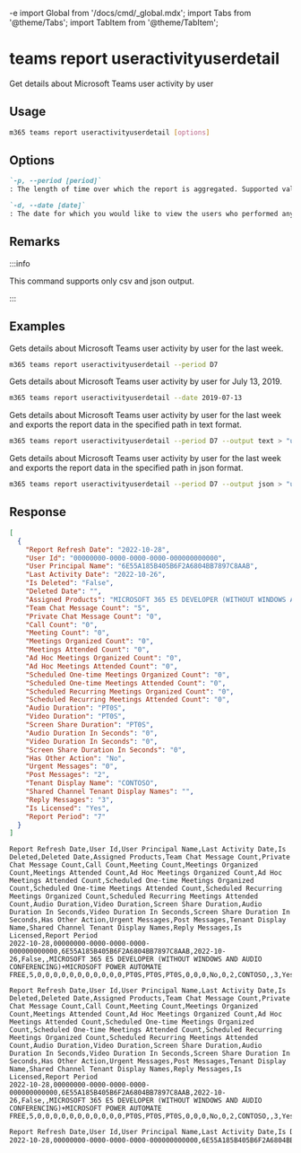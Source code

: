 -e <!-- DISCLAIMER: All secrets, passwords, and sensitive values in this document are examples only and not real credentials. -->
import Global from '/docs/cmd/_global.mdx';
import Tabs from '@theme/Tabs';
import TabItem from '@theme/TabItem';

# teams report useractivityuserdetail

Get details about Microsoft Teams user activity by user

## Usage

```sh
m365 teams report useractivityuserdetail [options]
```

## Options

```md definition-list
`-p, --period [period]`
: The length of time over which the report is aggregated. Supported values `D7`, `D30`, `D90`, `D180`. Specify the `period` or `date`, but not both.

`-d, --date [date]`
: The date for which you would like to view the users who performed any activity. Supported date format is `YYYY-MM-DD`. Specify the `date` or `period`, but not both.
```

<Global />

## Remarks

:::info

This command supports only csv and json output.

:::

## Examples

Gets details about Microsoft Teams user activity by user for the last week.

```sh
m365 teams report useractivityuserdetail --period D7
```

Gets details about Microsoft Teams user activity by user for July 13, 2019.

```sh
m365 teams report useractivityuserdetail --date 2019-07-13
```

Gets details about Microsoft Teams user activity by user for the last week and exports the report data in the specified path in text format.

```sh
m365 teams report useractivityuserdetail --period D7 --output text > "useractivityuserdetail.txt"
```

Gets details about Microsoft Teams user activity by user for the last week and exports the report data in the specified path in json format.

```sh
m365 teams report useractivityuserdetail --period D7 --output json > "useractivityuserdetail.json"
```

## Response

<Tabs>
  <TabItem value="JSON">

  ``` json
  [
    {
      "Report Refresh Date": "2022-10-28",
      "User Id": "00000000-0000-0000-0000-000000000000",
      "User Principal Name": "6E55A185B405B6F2A6804BB7897C8AAB",
      "Last Activity Date": "2022-10-26",
      "Is Deleted": "False",
      "Deleted Date": "",
      "Assigned Products": "MICROSOFT 365 E5 DEVELOPER (WITHOUT WINDOWS AND AUDIO CONFERENCING)+MICROSOFT POWER AUTOMATE FREE",
      "Team Chat Message Count": "5",
      "Private Chat Message Count": "0",
      "Call Count": "0",
      "Meeting Count": "0",
      "Meetings Organized Count": "0",
      "Meetings Attended Count": "0",
      "Ad Hoc Meetings Organized Count": "0",
      "Ad Hoc Meetings Attended Count": "0",
      "Scheduled One-time Meetings Organized Count": "0",
      "Scheduled One-time Meetings Attended Count": "0",
      "Scheduled Recurring Meetings Organized Count": "0",
      "Scheduled Recurring Meetings Attended Count": "0",
      "Audio Duration": "PT0S",
      "Video Duration": "PT0S",
      "Screen Share Duration": "PT0S",
      "Audio Duration In Seconds": "0",
      "Video Duration In Seconds": "0",
      "Screen Share Duration In Seconds": "0",
      "Has Other Action": "No",
      "Urgent Messages": "0",
      "Post Messages": "2",
      "Tenant Display Name": "CONTOSO",
      "Shared Channel Tenant Display Names": "",
      "Reply Messages": "3",
      "Is Licensed": "Yes",
      "Report Period": "7"
    }
  ]
  ```

  </TabItem>
  <TabItem value="Text">

  ``` text
  Report Refresh Date,User Id,User Principal Name,Last Activity Date,Is Deleted,Deleted Date,Assigned Products,Team Chat Message Count,Private Chat Message Count,Call Count,Meeting Count,Meetings Organized Count,Meetings Attended Count,Ad Hoc Meetings Organized Count,Ad Hoc Meetings Attended Count,Scheduled One-time Meetings Organized Count,Scheduled One-time Meetings Attended Count,Scheduled Recurring Meetings Organized Count,Scheduled Recurring Meetings Attended Count,Audio Duration,Video Duration,Screen Share Duration,Audio Duration In Seconds,Video Duration In Seconds,Screen Share Duration In Seconds,Has Other Action,Urgent Messages,Post Messages,Tenant Display Name,Shared Channel Tenant Display Names,Reply Messages,Is Licensed,Report Period
  2022-10-28,00000000-0000-0000-0000-000000000000,6E55A185B405B6F2A6804BB7897C8AAB,2022-10-26,False,,MICROSOFT 365 E5 DEVELOPER (WITHOUT WINDOWS AND AUDIO CONFERENCING)+MICROSOFT POWER AUTOMATE FREE,5,0,0,0,0,0,0,0,0,0,0,0,PT0S,PT0S,PT0S,0,0,0,No,0,2,CONTOSO,,3,Yes,7
  ```

  </TabItem>
  <TabItem value="CSV">

  ``` text
  Report Refresh Date,User Id,User Principal Name,Last Activity Date,Is Deleted,Deleted Date,Assigned Products,Team Chat Message Count,Private Chat Message Count,Call Count,Meeting Count,Meetings Organized Count,Meetings Attended Count,Ad Hoc Meetings Organized Count,Ad Hoc Meetings Attended Count,Scheduled One-time Meetings Organized Count,Scheduled One-time Meetings Attended Count,Scheduled Recurring Meetings Organized Count,Scheduled Recurring Meetings Attended Count,Audio Duration,Video Duration,Screen Share Duration,Audio Duration In Seconds,Video Duration In Seconds,Screen Share Duration In Seconds,Has Other Action,Urgent Messages,Post Messages,Tenant Display Name,Shared Channel Tenant Display Names,Reply Messages,Is Licensed,Report Period
  2022-10-28,00000000-0000-0000-0000-000000000000,6E55A185B405B6F2A6804BB7897C8AAB,2022-10-26,False,,MICROSOFT 365 E5 DEVELOPER (WITHOUT WINDOWS AND AUDIO CONFERENCING)+MICROSOFT POWER AUTOMATE FREE,5,0,0,0,0,0,0,0,0,0,0,0,PT0S,PT0S,PT0S,0,0,0,No,0,2,CONTOSO,,3,Yes,7
  ```

  </TabItem>
  <TabItem value="Markdown">

  ```md
  Report Refresh Date,User Id,User Principal Name,Last Activity Date,Is Deleted,Deleted Date,Assigned Products,Team Chat Message Count,Private Chat Message Count,Call Count,Meeting Count,Meetings Organized Count,Meetings Attended Count,Ad Hoc Meetings Organized Count,Ad Hoc Meetings Attended Count,Scheduled One-time Meetings Organized Count,Scheduled One-time Meetings Attended Count,Scheduled Recurring Meetings Organized Count,Scheduled Recurring Meetings Attended Count,Audio Duration,Video Duration,Screen Share Duration,Audio Duration In Seconds,Video Duration In Seconds,Screen Share Duration In Seconds,Has Other Action,Urgent Messages,Post Messages,Tenant Display Name,Shared Channel Tenant Display Names,Reply Messages,Is Licensed,Report Period
  2022-10-28,00000000-0000-0000-0000-000000000000,6E55A185B405B6F2A6804BB7897C8AAB,2022-10-26,False,,MICROSOFT 365 E5 DEVELOPER (WITHOUT WINDOWS AND AUDIO CONFERENCING)+MICROSOFT POWER AUTOMATE FREE,5,0,0,0,0,0,0,0,0,0,0,0,PT0S,PT0S,PT0S,0,0,0,No,0,2,CONTOSO,,3,Yes,7
  ```

  </TabItem>
</Tabs>
